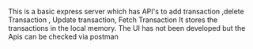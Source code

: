 This is a basic express server which has API's to add transaction ,delete Transaction , Update transaction, Fetch Transaction
It stores the transactions in the local memory.
The UI has not been developed but the Apis can be checked via postman
